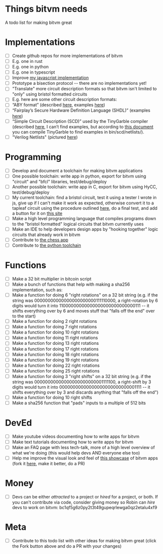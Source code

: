 # Things bitvm needs
A todo list for making bitvm great

# Implementations

- [ ] Create github repos for more implementations of bitvm
- [ ] E.g. one in rust
- [ ] E.g. one in python
- [ ] E.g. one in typescript
- [ ] Improve [my javascript implementation](https://github.com/supertestnet/tapleaf-circuits/)
- [ ] Prototype a bisection protocol -- there are no implementations yet!
- [ ] "Translate" more circuit description formats so that bitvm isn't limited to "only" using bristol formatted circuits
- [ ] E.g. here are some other circuit description formats:
- [ ] “ABY format” (described [here](https://github.com/encryptogroup/ABY/blob/public/bin/circ/circuitformat.md), examples [here](https://github.com/encryptogroup/ABY/tree/public/bin/circ))
- [ ] “Fairplay’s Secure Hardware Definition Language (SHDL)” (examples [here](https://github.com/Ethsnarks/ethsnarks-sfdl))
- [ ] “Simple Circuit Description (SCD)” used by the TinyGarble compiler (described [here](https://github.com/esonghori/TinyGarble/tree/master/scd), I can’t find examples, but according to [this document](https://github.com/esonghori/TinyGarble) you can compile TinyGarble to find examples in bin/scd/netlists/).
- [ ] "Verilog Netlists" (pictured [here](https://www.researchgate.net/profile/Kundan-Nepal/publication/220405407/figure/fig3/AS:670715174985734@1536922367281/C17-schematic-and-structural-verilog-netlist.png))

# Programming

- [ ] Develop and document a toolchain for making bitvm applications
- [ ] One possible toolchain: write app in python, export for bitvm using "circuit" and "bfcl" libraries, test/debug/deploy
- [ ] Another possible toolchain: write app in C, export for bitvm using HyCC, test/debug/deploy
- [ ] My current toolchain: find a bristol circuit, test it using a tester I wrote in js, give up if I can't make it work as expected, otherwise convert it to a tapleaf circuit using the procedure outlined [here](https://github.com/supertestnet/tapleaf-circuits/), do a final test, and add a button for it on [this site](https://supertestnet.github.io/tapleaf-circuits/)
- [ ] Make a high level programming language that compiles programs down to the "bristol formatted" logical circuits that bitvm currently uses
- [ ] Make an IDE to help developers design apps by "hooking together" logic circuits that already work in bitvm
- [ ] Contribute to [the chess app](https://github.com/mcbagz/LogicGates/tree/main)
- [ ] Contribute to [the python toolchain](https://twitter.com/rot13maxi/status/1713731080912527404)

# Functions

- [ ] Make a 32 bit multiplier in bitcoin script
- [ ] Make a bunch of functions that help with making a sha256 implementation, such as:
- [ ] Make a function for doing 6 "right rotations" on a 32 bit string (e.g. if the string was 00000000000000000000000111110000, a right-rotation by 6 digits would turn it into 11000000000000000000000000000111 -- it shifts everything over by 6 and moves stuff that "falls off the end" over to the start)
- [ ] Make a function for doing 2 right rotations
- [ ] Make a function for doing 7 right rotations
- [ ] Make a function for doing 10 right rotations
- [ ] Make a function for doing 11 right rotations
- [ ] Make a function for doing 13 right rotations
- [ ] Make a function for doing 17 right rotations
- [ ] Make a function for doing 18 right rotations
- [ ] Make a function for doing 19 right rotations
- [ ] Make a function for doing 22 right rotations
- [ ] Make a function for doing 25 right rotations
- [ ] Make a function for doing 3 "right shifts" on a 32 bit string (e.g. if the string was 00000000000000000000000001111100, a right-shift by 3 digits would turn it into 00000000000000000000000000001111 -- it shifts everything over by 3 and discards anything that "falls off the end")
- [ ] Make a function for doing 10 right shifts
- [ ] Make a sha256 function that "pads" inputs to a multiple of 512 bits

# DevEd

- [ ] Make youtube videos documenting how to write apps for bitvm
- [ ] Make text tutorials documenting how to write apps for bitvm
- [ ] Make an FAQ page with less tech-talk, more of a high level overview of what we're doing (this would help devs AND everyone else too)
- [ ] Help me improve the visual look and feel of [this showcase](https://supertestnet.github.io/tapleaf-circuits/) of bitvm apps (fork it [here](https://github.com/supertestnet/tapleaf-circuits/), make it better, do a PR)

# Money

- [ ] Devs can be either *attracted* to a project or *hired* for a project, or both. If you can't contribute via code, consider giving money so Robin can *hire* devs to work on bitvm: bc1qf5g6z0py2t3t49gupeqrlewga0qz2etalu4xf9

# Meta

- [ ] Contribute to this todo list with other ideas for making bitvm great (click the Fork button above and do a PR with your changes)
